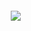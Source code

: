 <a href="https://literasee.github.io"><img src="https://literasee.github.io/public/Literasee_symbol_left_alt_trimmed.svg" align="left" hspace="10" vspace="6"></a>
